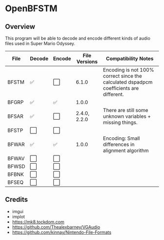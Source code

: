 # OpenBFSTM
## Overview
This program will be able to decode and encode
different kinds of audio files used in Super Mario Odyssey.

| File  | Decode | Encode | File Versions | Compatibility Notes                                                                    |
|-------|--------|--------|---------------|----------------------------------------------------------------------------------------|
| BFSTM | ✅      | ⬜      | 6.1.0         | Encoding is not 100% correct since the calculated dspadpcm coefficients are different. |
| BFGRP | ✅      | ✅      | 1.0.0         |                                                                                        |
| BFSAR | ✅      | ⬜      | 2.4.0, 2.2.0  | There are still some unknown variables + missing things.                               |
| BFSTP | ⬜      | ⬜      |               |                                                                                        |
| BFWAR | ✅      | ✅      | 1.0.0         | Encoding: Small differences in alignment algorithm                                     |
| BFWAV | ⬜      | ⬜      |               |                                                                                        |
| BFWSD | ⬜      | ⬜      |               |                                                                                        |
| BFBNK | ⬜      | ⬜      |               |                                                                                        |
| BFSEQ | ⬜      | ⬜      |               |                                                                                        |

## Credits
- imgui
- implot
- https://mk8.tockdom.com
- https://github.com/Thealexbarney/VGAudio
- https://github.com/kinnay/Nintendo-File-Formats